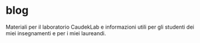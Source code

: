 # blog

Materiali per il laboratorio CaudekLab e informazioni utili per gli studenti dei miei insegnamenti e per i miei laureandi.

